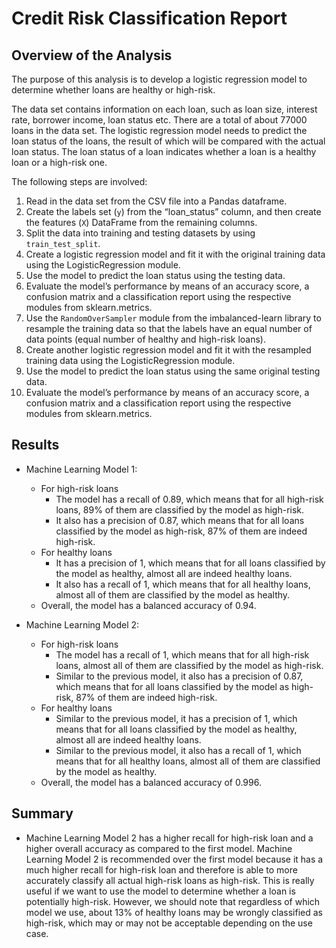 # Credit Risk Classification Report

## Overview of the Analysis
The purpose of this analysis is to develop a logistic regression model to determine whether loans are healthy or high-risk.

The data set contains information on each loan, such as loan size, interest rate, borrower income, loan status etc. There are a total of about 77000 loans in the data set. The logistic regression model needs to predict the loan status of the loans, the result of which will be compared with the actual loan status. The loan status of a loan indicates whether a loan is a healthy loan or a high-risk one.

The following steps are involved:
1. Read in the data set from the CSV file into a Pandas dataframe.
2. Create the labels set (`y`)  from the “loan_status” column, and then create the features (`X`) DataFrame from the remaining columns.
3. Split the data into training and testing datasets by using `train_test_split`.
4. Create a logistic regression model and fit it with the original training data using the LogisticRegression module.
5. Use the model to predict the loan status using the testing data.
6. Evaluate the model’s performance by means of an accuracy score, a confusion matrix and a classification report using the respective modules from sklearn.metrics.
7. Use the `RandomOverSampler` module from the imbalanced-learn library to resample the training data so that the labels have an equal number of data points (equal number of healthy and high-risk loans).
8. Create another logistic regression model and fit it with the resampled training data using the LogisticRegression module.
9. Use the model to predict the loan status using the same original testing data.
10. Evaluate the model’s performance by means of an accuracy score, a confusion matrix and a classification report using the respective modules from sklearn.metrics.

## Results
* Machine Learning Model 1:
  * For high-risk loans
    * The model has a recall of 0.89, which means that for all high-risk loans, 89% of them are classified by the model as high-risk.
    * It also has a precision of 0.87, which means that for all loans classified by the model as high-risk, 87% of them are indeed high-risk.
  * For healthy loans
    * It has a precision of 1, which means that for all loans classified by the model as healthy, almost all are indeed healthy loans.
    * It also has a recall of 1, which means that for all healthy loans, almost all of them are classified by the model as healthy.
  * Overall, the model has a balanced accuracy of 0.94.

* Machine Learning Model 2:
  * For high-risk loans
    * The model has a recall of 1, which means that for all high-risk loans, almost all of them are classified by the model as high-risk.
    * Similar to the previous model, it also has a precision of 0.87, which means that for all loans classified by the model as high-risk, 87% of them are indeed high-risk.
  * For healthy loans
    * Similar to the previous model, it has a precision of 1, which means that for all loans classified by the model as healthy, almost all are indeed healthy loans.
    * Similar to the previous model, it also has a recall of 1, which means that for all healthy loans, almost all of them are classified by the model as healthy.
  * Overall, the model has a balanced accuracy of 0.996.

## Summary
* Machine Learning Model 2 has a higher recall for high-risk loan and a higher overall accuracy as compared to the first model. Machine Learning Model 2 is recommended over the first model because it has a much higher recall for high-risk loan and therefore is able to more accurately classify all actual high-risk loans as high-risk. This is really useful if we want to use the model to determine whether a loan is potentially high-risk. However, we should note that regardless of which model we use, about 13% of healthy loans may be wrongly classified as high-risk, which may or may not be acceptable depending on the use case.
